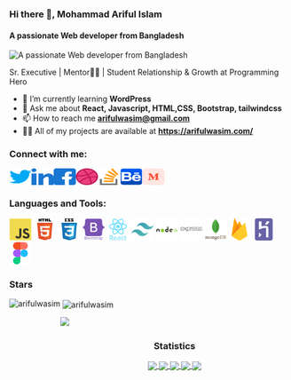 ### Hi there 👋, Mohammad Ariful Islam
#### A passionate Web developer from Bangladesh
![A passionate Web developer from Bangladesh](https://scontent.fdac110-1.fna.fbcdn.net/v/t39.30808-6/333239003_214986344418228_7293966453049922280_n.png?stp=dst-png_p240x240&_nc_cat=110&ccb=1-7&_nc_sid=5f2048&_nc_ohc=T3gboomQO2kAX_1Pn7w&_nc_ht=scontent.fdac110-1.fna&oh=00_AfBmiVnWl82X6NbxUgNCTav-y1SObXsNvUi038-MUBj1-g&oe=6556DD47)

Sr. Executive | Mentor👨‍💻 | Student Relationship & Growth at Programming Hero




- 🌱 I’m currently learning **WordPress**
- 💬 Ask me about **React, Javascript, HTML,CSS, Bootstrap, tailwindcss**
- 📫 How to reach me **arifulwasim@gmail.com**
- 👨‍💻 All of my projects are available at **https://arifulwasim.com/**

<h3 align="left">Connect with me:</h3>
<p align="left">
<a href="https://twitter.com/https://twitter.com/arifulwasim1" target="blank"><img align="center" src="https://raw.githubusercontent.com/teamedwardforever/Readme-Generator/71f25dd8b98329b168142a6b782a107b75eab178/svg/Social/twitter.svg" alt="https://twitter.com/arifulwasim1" height="30" width="40" /></a><a href="https://linkedin.com/in/https://www.linkedin.com/in/arifulwasim/" target="blank"><img align="center" src="https://raw.githubusercontent.com/teamedwardforever/Readme-Generator/71f25dd8b98329b168142a6b782a107b75eab178/svg/Social/linked-in-alt.svg" alt="https://www.linkedin.com/in/arifulwasim/" height="30" width="40" /></a><a href="https://fb.com/https://www.facebook.com/arifulwasim1/" target="blank"><img align="center" src="https://raw.githubusercontent.com/teamedwardforever/Readme-Generator/71f25dd8b98329b168142a6b782a107b75eab178/svg/Social/facebook.svg" alt="https://www.facebook.com/arifulwasim1/" height="30" width="40" /></a><a href="https://dribbble.com/https://dribbble.com/arifulwasim" target="blank"><img align="center" src="https://raw.githubusercontent.com/teamedwardforever/Readme-Generator/71f25dd8b98329b168142a6b782a107b75eab178/svg/Social/dribbble.svg" alt="https://dribbble.com/arifulwasim" height="30" width="40" /></a><a href="https://stackoverflow.com/users/https://stackoverflow.com/users/22905898/arifulwasim" target="blank"><img align="center" src="https://raw.githubusercontent.com/teamedwardforever/Readme-Generator/71f25dd8b98329b168142a6b782a107b75eab178/svg/Social/stack-overflow.svg" alt="https://stackoverflow.com/users/22905898/arifulwasim" height="30" width="40" /></a><a href="https://www.behance.net/https://www.behance.net/arifulwasim" target="blank"><img align="center" src="https://raw.githubusercontent.com/teamedwardforever/Readme-Generator/71f25dd8b98329b168142a6b782a107b75eab178/svg/Social/behance.svg" alt="https://www.behance.net/arifulwasim" height="30" width="40" /></a><a href="https://medium.com/https://medium.com/@arifulwasim" target="blank"><img align="center" src="https://raw.githubusercontent.com/teamedwardforever/Readme-Generator/71f25dd8b98329b168142a6b782a107b75eab178/svg/Social/medium.svg" alt="https://medium.com/@arifulwasim" height="30" width="40" /></a></p>

<h3 align="left">Languages and Tools:</h3>
<p align="left">
<img src="https://raw.githubusercontent.com/teamedwardforever/Readme-Generator/71f25dd8b98329b168142a6b782a107b75eab178/svg/Skills/Languages/javascript-original.svg" alt="Javascript" width="40" height="40"/>
<img src="https://raw.githubusercontent.com/teamedwardforever/Readme-Generator/71f25dd8b98329b168142a6b782a107b75eab178/svg/Skills/Frontend/html5-original-wordmark.svg" alt="HTML" width="40" height="40"/>
<img src="https://raw.githubusercontent.com/teamedwardforever/Readme-Generator/71f25dd8b98329b168142a6b782a107b75eab178/svg/Skills/Frontend/css3-original-wordmark.svg" alt="Css" width="40" height="40"/>
<img src="https://raw.githubusercontent.com/teamedwardforever/Readme-Generator/71f25dd8b98329b168142a6b782a107b75eab178/svg/Skills/Frontend/bootstrap-plain-wordmark.svg" alt="Bootstrap" width="40" height="40"/>
<img src="https://raw.githubusercontent.com/teamedwardforever/Readme-Generator/71f25dd8b98329b168142a6b782a107b75eab178/svg/Skills/Frontend/react-original-wordmark.svg" alt="React" width="40" height="40"/>
<img src="https://raw.githubusercontent.com/teamedwardforever/Readme-Generator/71f25dd8b98329b168142a6b782a107b75eab178/svg/Skills/Frontend/tailwindcss-icon.svg" alt="Tailwindcss" width="40" height="40"/>
<img src="https://raw.githubusercontent.com/teamedwardforever/Readme-Generator/71f25dd8b98329b168142a6b782a107b75eab178/svg/Skills/Backend/nodejs-original-wordmark.svg" alt="NodeJs" width="40" height="40"/>
<img src="https://raw.githubusercontent.com/teamedwardforever/Readme-Generator/71f25dd8b98329b168142a6b782a107b75eab178/svg/Skills/Backend/express-original-wordmark.svg" alt="Express" width="40" height="40"/>
<img src="https://raw.githubusercontent.com/teamedwardforever/Readme-Generator/71f25dd8b98329b168142a6b782a107b75eab178/svg/Skills/Database/mongodb-original-wordmark.svg" alt="Mongodb" width="40" height="40"/>
<img src="https://raw.githubusercontent.com/teamedwardforever/Readme-Generator/71f25dd8b98329b168142a6b782a107b75eab178/svg/Skills/BackendService/firebase-icon.svg" alt="Firebase" width="40" height="40"/>
<img src="https://raw.githubusercontent.com/teamedwardforever/Readme-Generator/71f25dd8b98329b168142a6b782a107b75eab178/svg/Skills/BackendService/heroku-icon.svg" alt="Heroku" width="40" height="40"/>
<img src="https://raw.githubusercontent.com/teamedwardforever/Readme-Generator/71f25dd8b98329b168142a6b782a107b75eab178/svg/Skills/Software/figma-icon.svg" alt="Figma" width="40" height="40"/>
</p>

<h3 align="left">Stars</h3>
<img align="left" height="180em" src="https://github-readme-stats.vercel.app/api/top-langs/?username=arifulwasim&layout=compact&theme=dark" alt=arifulwasim />

<p>&nbsp;<img align="center" height="180em" src="https://github-readme-stats.vercel.app/api?username=arifulwasim&show_icons=true&locale=en&theme=dark" alt="arifulwasim" /></p>



<img src="https://user-images.githubusercontent.com/73097560/115834477-dbab4500-a447-11eb-908a-139a6edaec5c.gif"><h3 align="center">Statistics</h3>
<div align="center">
<a href="https://github.com/arifulwasim">
<img align="center" src="http://github-profile-summary-cards.vercel.app/api/cards/stats?username=arifulwasim&theme=2077" height="180em" />
<img align="center" src="http://github-profile-summary-cards.vercel.app/api/cards/most-commit-language?username=arifulwasim&theme=2077" height="180em" />
<img align="center" src="http://github-profile-summary-cards.vercel.app/api/cards/repos-per-language?username=arifulwasim&theme=2077" height="180em" />
<img align="center" src="http://github-profile-summary-cards.vercel.app/api/cards/productive-time?username=arifulwasim&theme=2077" height="180em" />
<img align="center" src="http://github-profile-summary-cards.vercel.app/api/cards/profile-details?username=arifulwasim&theme=2077" height="180em" />
</div>




